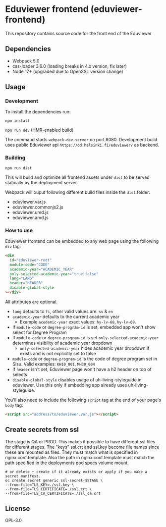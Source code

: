 # Eduviewer frontend (eduviewer-frontend)

This repository contains source code for the front end of the Eduviewer

## Dependencies

- Webpack 5.0
- css-loader 3.6.0 (loading breaks in 4.x version, fix later)
- Node 17+ (upgraded due to OpenSSL version change)

## Usage

### Development

To install the dependencies run:

`npm install`

`npm run dev` (HMR-enabled build)

The command starts `webpack-dev-server` on port 8080.
Development build uses public Eduviewer api `https://od.helsinki.fi/eduviewer/` as backend.

### Building

`npm run dist`

This will build and optimize all frontend assets under `dist` to be served statically by the deployment server.

Webpack will ouput following different build files inside the `dist` folder:

- eduviewer.var.js
- eduviewer.commonjs2.js
- eduviewer.umd.js
- eduviewer.amd.js

### How to use

Eduviewer frontend can be embedded to any web page using the following `div` tag:

```html
<div
  id="eduviewer-root"
  module-code="CODE"
  academic-year="ACADEMIC_YEAR"
  only-selected-academic-year="true|false"
  lang="LANG"
  header="HEADER"
  disable-global-style
></div>
```

All attributes are optional.

- `lang` defaults to `fi`, other valid values are: `sv` & `en`
- `academic-year` defaults to the current academic year
  - Example `acedemic-year` exact values: `hy-lv-68`, `hy-lv-69`.
- If `module-code` or `degree-program-id` is set, embedded app won't show select for Degree Program
- If `module-code` or `degree-program-id` is set `only-selected-academic-year` determines visibility of academic year dropdown
  - `only-selected-academic-year` hides academic year dropdown if exists and is not explicitly set to false
- `module-code` or `degree-program-id` is the code of degree program set in Sisu. Valid examples: `KH10_001`, `MH30_004`
- If `header` isn't set, Eduviewer page won't have a h2 header on top of selects
- `disable-global-style` disables usage of uh-living-styleguide in eduviewer. Use this only if embedding app already uses uh-living-styleguide.

You'll also need to include the following `script` tag at the end of your page's `body` tag:

```html
<script src="address/to/eduviewer.var.js"></script>
```

## Create secrets from ssl

The stage is QA or PROD. This makes it possible to have different ssl files for different stages.
The "keys" ssl.crt and ssl.key become file names since these are mounted as files.
They must match what is specified in nginx.conf.template.
Also the path in nginx.conf.template must match the path specified in the deployments pod specs volume mount.

```
# or delete + create if it already exists or apply if you make a secret manifest.
oc create secret generic ssl-secret-$STAGE \
--from-file=TLS_KEY=./ssl.key \
--from-file=TLS_CERTIFICATE=./ssl.crt \
--from-file=TLS_CA_CERTIFICATE=./ssl_ca.crt
```

## License

GPL-3.0
